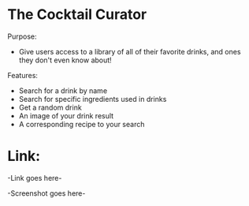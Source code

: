 # The Cocktail Curator

Purpose:
- Give users access to a library of all of their favorite drinks, and ones they don't even know about!

Features:
- Search for a drink by name
- Search for specific ingredients used in drinks
- Get a random drink
- An image of your drink result
- A corresponding recipe to your search

# Link: 
-Link goes here-

-Screenshot goes here-
